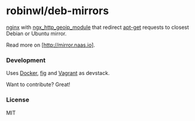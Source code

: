 # robinwl/deb-mirrors

[nginx] with [ngx_http_geoip_module] that redirect [apt-get] requests to closest Debian or Ubuntu mirror.

Read more on [http://mirror.naas.io].

### Development

Uses [Docker], [fig] and [Vagrant] as devstack. 

Want to contribute? Great!

###  License

MIT

[nginx]:http://nginx.org
[ngx_http_geoip_module]:http://nginx.org/en/docs/http/ngx_http_geoip_module.html
[apt-get]:https://wiki.debian.org/Apt
[http://mirror.naas.io]:http://mirror.naas.io
[Docker]:https://www.docker.com/
[fig]:http://www.fig.sh/
[Vagrant]:https://www.vagrantup.com/
